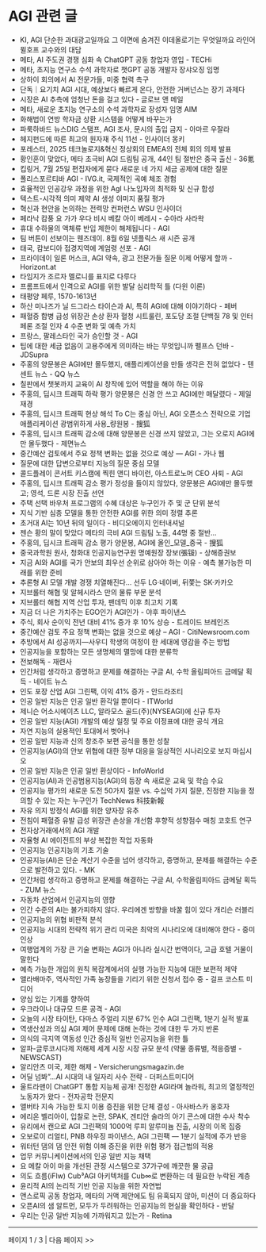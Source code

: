 # AGI 관련 글

- KI, AGI 단순한 과대광고일까요 그 이면에 숨겨진 이데올로기는 무엇일까요 라인어 뮐호프 교수와의 대담
- 메타, AI 주도권 경쟁 심화 속 ChatGPT 공동 창업자 영입 - TECHi
- 메타, 초지능 연구소 수석 과학자로 챗GPT 공동 개발자 장샤오징 임명
- 상하이 회의에서 AI 전문가들, 미중 협력 촉구
- 단독｜요기치 AGI 시대, 예상보다 빠르게 온다, 안전한 거버넌스는 장기 과제다
- 시장은 AI 추측에 엄청난 돈을 걸고 있다 - 글로브 앤 메일
- 메타, 새로운 초지능 연구소의 수석 과학자로 장성자 임명  AIM
- 화해법이 연방 학자금 상환 시스템을 어떻게 바꾸는가
- 파룩하바드 뉴스DIG 스탬프, AGI 조사, 문시의 출입 금지 - 아마르 우잘라
- 헤지펀드에 따른 최고의 원자재 주식 11선 - 인사이더 몽키
- 포레스터, 2025 테크놀로지&혁신 정상회의 EMEA의 전체 회의 의제 발표
- 황인훈이 맞았다, 메타 초극비 AGI 드림팀 공개, 44인 팀 절반은 중국 출신 - 36氪
- 킵링거, 7월 25일 편집자에게 묻다 새로운 네 가지 세금 공제에 대한 질문
- 폴리스포르티바 AGI - IVG.it, 국제적인 곡예 체조 경험
- 효율적인 인공강우 과정을 위한 AgI 나노입자의 최적화 및 신규 합성
- 텍스트-시각적 의미 제약 AI 생성 이미지 품질 평가
- 혁신과 현안을 논의하는 전력망 컨퍼런스  WSU 인사이더
- 페라낙 캄풍 요 가가 우다 비시 베칼 아이 베레시 - 수아라 사라왁
- 휴대 수하물의 액체류 반입 제한이 해제됩니다 - AGI
- 팀 버튼이 선보이는 웬즈데이. 8월 6일 넷플릭스 새 시즌 공개
- 태국, 캄보디아 접경지역에 계엄령 선포 - AGI
- 프라이데이 일론 머스크, AGI 약속, 광고 전문가들 질문 이제 어떻게 할까 - Horizont.at
- 타임지가 조르자 멜로니를 표지로 다루다
- 프롬프트에서 인격으로 AGI를 위한 발달 심리학적 틀 (다윈 이론)
- 태평양 페루, 1570-1613년
- 하산 미나즈가 닐 드그라스 타이슨과 AI, 특히 AGI에 대해 이야기하다 - 페버
- 패혈증 합병 급성 위장관 손상 환자 혈청 시트룰린, 포도당 조절 단백질 78 및 인터페론 조절 인자 4 수준 변화 및 예측 가치
- 프랑스, 팔레스타인 국가 승인할 것 - AGI
- 팁에 대한 세금 없음이 고용주에게 의미하는 바는 무엇입니까  펠프스 던바 - JDSupra
- 주홍의 양문봉은 AGI에만 몰두했지, 애플리케이션을 만들 생각은 전혀 없었다 - 텐센트 뉴스 - QQ 뉴스
- 칠판에서 챗봇까지 교육이 AI 창작에 있어 역할을 해야 하는 이유
- 주홍의, 딥시크 트래픽 하락 평가 양문봉은 신경 안 쓰고 AGI에만 매달렸다 - 제일재경
- 주홍의, 딥시크 트래픽 현상 해석 To C는 중심 아닌, AGI 오픈소스 전략으로 기업 애플리케이션 광범위하게 사용_량원봉 - 搜狐
- 주홍의, 딥시크 트래픽 감소에 대해 양문봉은 신경 쓰지 않았고, 그는 오로지 AGI에만 몰두했다 - 제면뉴스
- 중간예산 검토에서 주요 정책 변화는 없을 것으로 예상 — AGI - 가나 웹
- 질문에 대한 답변으로부터 지능의 질문 중심 모델
- 콜드플레이 콘서트 키스캠에 찍힌 앤디 바이런, 아스트로노머 CEO 사퇴 - AGI
- 주홍의, 딥시크 트래픽 감소 평가 정성을 들이지 않았다, 양문봉은 AGI에만 몰두했고; 영석, 드론 시장 진출 선언
- 주택 선택 바우처 프로그램의 수혜 대상은 누구인가 주 및 군 단위 분석
- 지식 기반 심층 모델을 통한 안전한 AGI를 위한 의미 정렬 추론
- 초거대 AI는 10년 뒤의 일이다 - 비디오에이지 인터내셔널
- 젠슨 황의 말이 맞았다 메타의 극비 AGI 드림팀 노출, 44명 중 절반…
- 주홍의, 딥시크 트래픽 감소 평가 양문봉, AGI에 올인_모델_중국 - 搜狐
- 중국과학원 원사, 청화대 인공지능연구원 명예원장 장보(張钹) - 상해증권보
- 지금 AI와 AGI를 국가 안보의 최우선 순위로 삼아야 하는 이유 - 예측 불가능한 미래를 위한 준비
- 추론형 AI 모델 개발 경쟁 치열해진다… 선두 LG·네이버, 뒤쫓는 SK·카카오
- 지브롤터 해협 및 알헤시라스 만의 물류 부문 분석
- 지브롤터 해협 지역 산업 투자, 팬데믹 이후 최고치 기록
- 지금 더 나은 가치주는 EGO인가 AGI인가 - 야후 파이낸스
- 주식, 회사 순이익 전년 대비 41% 증가 후 10% 상승 - 트레이드 브레인즈
- 중간예산 검토 주요 정책 변화는 없을 것으로 예상 – AGI - CitiNewsroom.com
- 추방에서 AI 성공까지—사우디 학생의 여정이 한 세대에 영감을 주는 방법
- 인공지능을 포함하는 모든 생명체의 멸망에 대한 분류학
- 전보해독 - 재련사
- 인간처럼 생각하고 증명하고 문제를 해결하는 구글 AI, 수학 올림피아드 금메달 획득 - 네이트 뉴스
- 인도 포장 산업 AGI 그린팩, 이익 41% 증가 - 안드라조티
- 인공 일반 지능은 인공 일반 환각일 뿐이다 - ITWorld
- 제니슨 어소시에이츠 LLC, 알라모스 골드(주)(NYSEAGI)에 신규 투자
- 인공 일반 지능(AGI) 개발의 예상 일정 및 주요 이정표에 대한 공식 개요
- 자연 지능의 실용적인 토대에서 벗어나
- 인공 일반 지능과 신의 창조주 보편 공식을 통한 성찰
- 인공지능(AGI)의 안보 위협에 대한 정부 대응을 일상적인 시나리오로 보지 마십시오
- 인공 일반 지능은 인공 일반 환상이다 - InfoWorld
- 인공지능(AI)과 인공범용지능(AGI)의 등장 속 새로운 교육 및 학습 수요
- 인공지능 평가의 새로운 도전 50가지 질문 vs. 수십억 가지 질문, 진정한 지능을 정의할 수 있는 자는 누구인가  TechNews 科技新報
- 자유 의지 방정식 AGI를 위한 양자장 유추
- 전침이 패혈증 유발 급성 위장관 손상을 개선함 후향적 성향점수 매칭 코호트 연구
- 전자상거래에서의 AGI 개발
- 자율형 AI 에이전트의 부상 복잡한 작업 자동화
- 인공지능 인공지능의 기초 기술
- 인공지능(AI)은 단순 계산기 수준을 넘어 생각하고, 증명하고, 문제를 해결하는 수준으로 발전하고 있다. - MK
- 인간처럼 생각하고 증명하고 문제를 해결하는 구글 AI, 수학올림피아드 금메달 획득 - ZUM 뉴스
- 자동차 산업에서 인공지능의 영향
- 인간 수준의 AI는 불가피하지 않다. 우리에겐 방향을 바꿀 힘이 있다  개리슨 러블리
- 인공지능의 위협 비판적 분석
- 인공지능 시대의 전략적 위기 관리 미국은 최악의 시나리오에 대비해야 한다 - 중미인상
- 여행업계의 가장 큰 기술 변화는 AGI가 아니라 실시간 번역이다, 고급 호텔 거물이 말한다
- 예측 가능한 개입의 원칙 복잡계에서의 실행 가능한 지능에 대한 보편적 제약
- 앨라배마주, 역사적인 가족 농장들을 기리기 위한 신청서 접수 중 - 걸프 코스트 미디어
- 양심 있는 기계를 향하여
- 우크라이나 대규모 드론 공격 - AGI
- 오늘의 시장 타이탄, 다마스 주얼리 지분 67% 인수  AGI 그린팩, 1분기 실적 발표
- 역생산성과 의심 AGI 제어 문제에 대해 논하는 것에 대한 두 가지 반론
- 의식의 극지역 역동성 인간 중심적 일반 인공지능을 위한 틀
- 알파-글루코시다제 저해제 세계 시장 시장 규모 분석 (약물 종류별, 적응증별 - NEWSCAST)
- 알리안츠 미국, 제한 해제 - Versicherungsmagazin.de
- 어딜 넘봐”…AI 시대의 내 일자리 사수 전략 - 더퍼스트미디어
- 울트라맨이 ChatGPT 통합 지능체 공개! 진정한 AGI라며 놀라워, 최고의 열정적인 노동자가 왔다 - 전자공학 전문지
- 앨버타 지속 가능한 토지 이용 증진을 위한 단체 결성 - 아사바스카 옹호자
- 에리온 벨리아이, 입찰로 논란, SPAK, 겐티안 술라의 아기 콘스에 대한 수사 착수
- 유리에서 캔으로 AGI 그린팩의 1000억 루피 알루미늄 진출, 시장의 이목 집중
- 오보로이 리얼티, PNB 하우징 파이낸스, AGI 그린팩 — 1분기 실적에 주가 반응
- 워터턴 댐의 댐 안전 위험 이해 증진을 위한 위험 평가 접근법의 적용
- 업무 커뮤니케이션에서의 인공 일반 지능 채택
- 요 메칼 아이 마을 개선된 관정 시스템으로 37가구에 깨끗한 물 공급
- 의도 흐름(iFlw) Cub³AGI 아키텍처를 Cub∞로 변환하는 데 필요한 누락된 계층
- 윤리적 AI의 논리적 기반 인공 지능을 위한 자연법
- 앤스로픽 공동 창업자, 메타의 거액 제안에도 팀 유혹되지 않아, 미션이 더 중요하다
- 오픈AI의 샘 알트먼, 모두가 두려워하는 인공지능의 현실을 확인하다 - 반달
- 우리는 인공 일반 지능에 가까워지고 있는가 - Retina

---
페이지 1 / 3  |  다음 페이지 >>